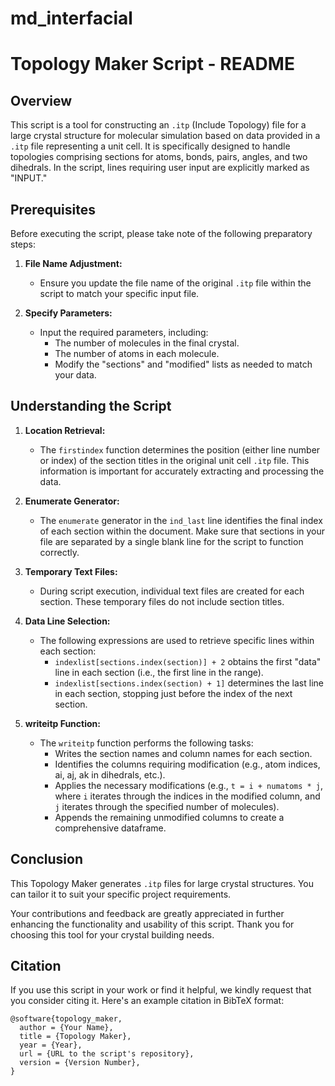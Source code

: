 # md_interfacial
# Topology Maker Script - README

## Overview

This script is a tool for constructing an `.itp` (Include Topology) file for a large crystal structure for molecular simulation based on data provided in a `.itp` file representing a unit cell. It is specifically designed to handle topologies comprising sections for atoms, bonds, pairs, angles, and two dihedrals. In the script, lines requiring user input are explicitly marked as "INPUT."

## Prerequisites

Before executing the script, please take note of the following preparatory steps:

1. **File Name Adjustment:**
   - Ensure you update the file name of the original `.itp` file within the script to match your specific input file.

2. **Specify Parameters:**
   - Input the required parameters, including:
     - The number of molecules in the final crystal.
     - The number of atoms in each molecule.
     - Modify the "sections" and "modified" lists as needed to match your data.

## Understanding the Script


1. **Location Retrieval:**
   - The `firstindex` function determines the position (either line number or index) of the section titles in the original unit cell `.itp` file. This information is important for accurately extracting and processing the data.

2. **Enumerate Generator:**
   - The `enumerate` generator in the `ind_last` line identifies the final index of each section within the document. Make sure that sections in your file are separated by a single blank line for the script to function correctly.

3. **Temporary Text Files:**
   - During script execution, individual text files are created for each section. These temporary files do not include section titles.

4. **Data Line Selection:**
   - The following expressions are used to retrieve specific lines within each section:
     - `indexlist[sections.index(section)] + 2` obtains the first "data" line in each section (i.e., the first line in the range).
     - `indexlist[sections.index(section) + 1]` determines the last line in each section, stopping just before the index of the next section.

5. **writeitp Function:**
   - The `writeitp` function performs the following tasks:
     - Writes the section names and column names for each section.
     - Identifies the columns requiring modification (e.g., atom indices, ai, aj, ak in dihedrals, etc.).
     - Applies the necessary modifications (e.g., `t = i + numatoms * j`, where `i` iterates through the indices in the modified column, and `j` iterates through the specified number of molecules).
     - Appends the remaining unmodified columns to create a comprehensive dataframe.

## Conclusion

This Topology Maker generates `.itp` files for large crystal structures. You can tailor it to suit your specific project requirements.

Your contributions and feedback are greatly appreciated in further enhancing the functionality and usability of this script. Thank you for choosing this tool for your crystal building needs.

## Citation

If you use this script in your work or find it helpful, we kindly request that you consider citing it. Here's an example citation in BibTeX format:

```plaintext
@software{topology_maker,
  author = {Your Name},
  title = {Topology Maker},
  year = {Year},
  url = {URL to the script's repository},
  version = {Version Number},
}

